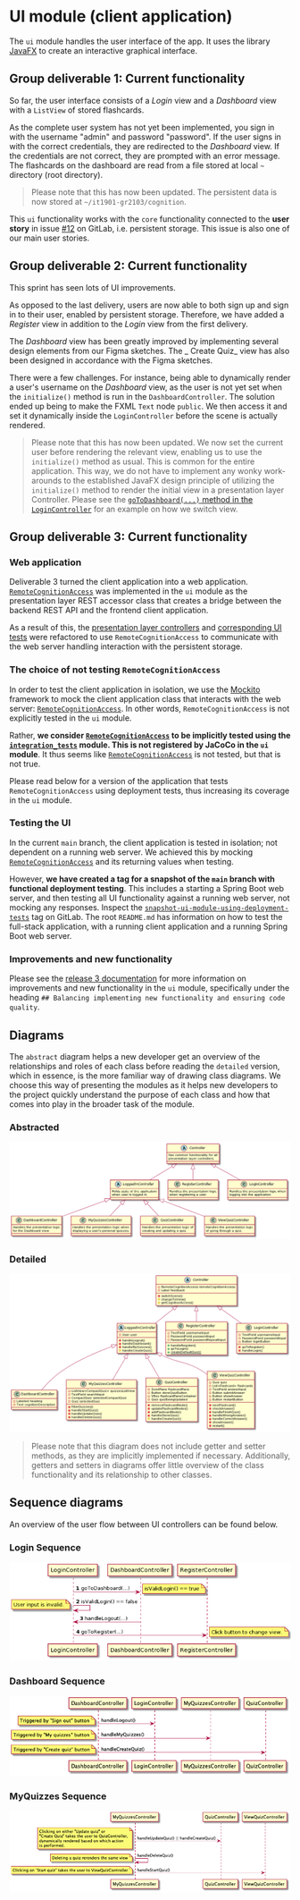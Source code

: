 # UI module (client application)

The `ui` module handles the user interface of the app. It uses the library [JavaFX](https://openjfx.io/) to create an
interactive graphical interface.

## Group deliverable 1: Current functionality

So far, the user interface consists of a _Login_ view and a _Dashboard_ view with a `ListView` of stored flashcards.

As the complete user system has not yet been implemented, you sign in with the username "admin" and password "password".
If the user signs in with the correct credentials, they are redirected to the _Dashboard_ view. If the credentials are
not correct, they are prompted with an error message. The flashcards on the dashboard are read from a file stored at
local `~` directory (root directory).

> Please note that this has now been updated. The persistent data is now stored at `~/it1901-gr2103/cognition`.

This `ui` functionality works with the `core` functionality connected to the **user story** in
issue [#12](https://gitlab.stud.idi.ntnu.no/it1901/groups-2021/gr2103/gr2103/-/issues/12) on GitLab, i.e. persistent
storage. This issue is also one of our main user stories.

## Group deliverable 2: Current functionality

This sprint has seen lots of UI improvements.

As opposed to the last delivery, users are now able to both sign up and sign in to their user, enabled by persistent
storage. Therefore, we have added a _Register_ view in addition to the _Login_ view from the first delivery.

The _Dashboard_ view has been greatly improved by implementing several design elements from our Figma sketches. The _
Create Quiz_ view has also been designed in accordance with the Figma sketches.

There were a few challenges. For instance, being able to dynamically render a user's username on the _Dashboard_ view,
as the user is not yet set when the `initialize()` method is run in the `DashboardController`. The solution ended up
being to make the FXML `Text`
node `public`. We then access it and set it dynamically inside the `LoginController` before the scene is actually
rendered.

> Please note that this has now been updated. We now set the current user before rendering the relevant view, enabling us to use the `initialize()` method as usual. This is common for the entire application. This way, we do not have to implement any wonky work-arounds to the established JavaFX design principle of utilizing the `initialize()` method to render the initial view in a presentation layer Controller. Please see the [`goToDashboard(...)` method in the `LoginController`](src/main/java/ui/LoginController.java) for an example on how we switch view.

## Group deliverable 3: Current functionality

### Web application

Deliverable 3 turned the client application into a web
application. [`RemoteCognitionAccess`](src/main/java/ui/RemoteCognitionAccess.java) was implemented in the `ui` module
as the presentation layer REST accessor class that creates a bridge between the backend REST API and the frontend client
application.

As a result of this, the [presentation layer controllers](src/main/java/ui)
and [corresponding UI tests](src/test/java/ui) were refactored to use `RemoteCognitionAccess` to communicate with the
web server handling interaction with the persistent storage.

### The choice of not testing `RemoteCognitionAccess`

In order to test the client application in isolation, we use the [Mockito](https://site.mockito.org/) framework to mock the client application class that interacts with the web server: [`RemoteCognitionAccess`](src/main/java/ui/RemoteCognitionAccess.java). In other words, `RemoteCognitionAccess` is not explicitly tested in the `ui` module.

Rather, **we consider [`RemoteCognitionAccess`](src/main/java/ui/RemoteCognitionAccess.java) to be implicitly tested using the [`integration_tests`](../integration_tests) module. This is not registered by JaCoCo in the `ui` module**. It thus seems like [`RemoteCognitionAccess`](src/main/java/ui/RemoteCognitionAccess.java) is not tested, but that is not true.

Please read below for a version of the application that tests `RemoteCognitionAccess` using deployment tests, thus increasing its coverage in the `ui` module.

### Testing the UI

In the current `main` branch, the client application is tested in isolation; not dependent on a running web server. We achieved this by mocking [`RemoteCognitionAccess`](src/main/java/ui/RemoteCognitionAccess.java) and its returning values when testing.

However, **we have created a tag for a snapshot of the `main` branch with functional deployment testing**. This includes a starting a Spring Boot web server, and then testing all UI functionality against a running web server, not mocking any responses. Inspect the [`snapshot-ui-module-using-deployment-tests`](https://gitlab.stud.idi.ntnu.no/it1901/groups-2021/gr2103/gr2103/-/tree/snapshot-ui-module-using-deployment-tests) tag on GitLab. The root `README.md` has information on how to test the full-stack application, with a running client application and a running Spring Boot web server.

### Improvements and new functionality

Please see the [release 3 documentation](../../docs/release3/README.md) for more information on improvements and new
functionality in the `ui` module, specifically under the
heading `## Balancing implementing new functionality and ensuring code quality`.

## Diagrams

The `abstract` diagram helps a new developer get an overview of the relationships and roles of each class before reading the `detailed` version, which in essence, is the more familiar way of drawing class diagrams. We choose this way of presenting the modules as it helps new developers to the project quickly understand the purpose of each class and how that comes into play in the broader task of the module.

### Abstracted

![Interaction between UI controllers](../../docs/plantuml/release2/img/ui_controllers_abstracted.png)

### Detailed

![Interaction between UI controllers](../../docs/plantuml/release2/img/ui_controllers_detailed.png)

> Please note that this diagram does not include getter and setter methods, as they are implicitly implemented if necessary. Additionally, getters and setters in diagrams offer little overview of the class functionality and its relationship to other classes.

## Sequence diagrams

An overview of the user flow between UI controllers can be found below.

### Login Sequence

![Login Sequence](../../docs/plantuml/release2/img/login_sequence.png)

### Dashboard Sequence

![Dashboard Sequence](../../docs/plantuml/release2/img/dashboard_controller.png)

### MyQuizzes Sequence

![MyQuizzes Sequence](../../docs/plantuml/release2/img/myquizzes_controller.png)
